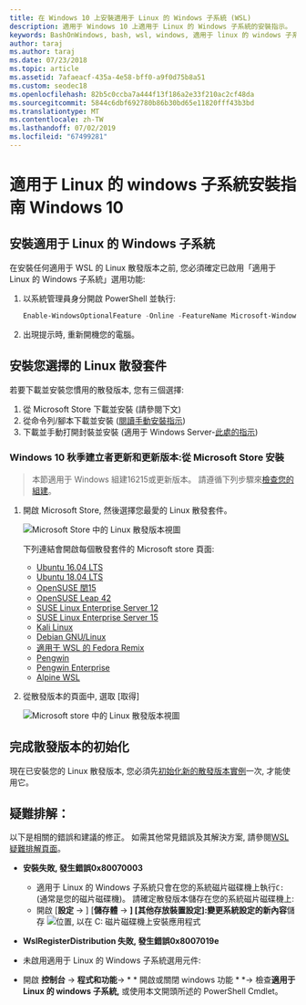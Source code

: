 ```yaml
---
title: 在 Windows 10 上安裝適用于 Linux 的 Windows 子系統 (WSL)
description: 適用于 Windows 10 上適用于 Linux 的 Windows 子系統的安裝指示。
keywords: BashOnWindows, bash, wsl, windows, 適用于 linux 的 windows 子系統, windowssubsystem, ubuntu, debian, suse, windows 10, 安裝
author: taraj
ms.author: taraj
ms.date: 07/23/2018
ms.topic: article
ms.assetid: 7afaeacf-435a-4e58-bff0-a9f0d75b8a51
ms.custom: seodec18
ms.openlocfilehash: 82b5c0ccba7a444f13f186a2e33f210ac2cf48da
ms.sourcegitcommit: 5844c6dbf692780b86b30bd65e11820fff43b3bd
ms.translationtype: MT
ms.contentlocale: zh-TW
ms.lasthandoff: 07/02/2019
ms.locfileid: "67499281"
---
```

# <a name="windows-subsystem-for-linux-installation-guide-for-windows-10"></a>適用于 Linux 的 windows 子系統安裝指南 Windows 10

## <a name="install-the-windows-subsystem-for-linux"></a>安裝適用于 Linux 的 Windows 子系統

在安裝任何適用于 WSL 的 Linux 散發版本之前, 您必須確定已啟用「適用于 Linux 的 Windows 子系統」選用功能:

1. 以系統管理員身分開啟 PowerShell 並執行:
    ```powershell
    Enable-WindowsOptionalFeature -Online -FeatureName Microsoft-Windows-Subsystem-Linux
    ```

2. 出現提示時, 重新開機您的電腦。

## <a name="install-your-linux-distribution-of-choice"></a>安裝您選擇的 Linux 散發套件
若要下載並安裝您慣用的散發版本, 您有三個選擇:
1. 從 Microsoft Store 下載並安裝 (請參閱下文)
1. 從命令列/腳本下載並安裝 ([閱讀手動安裝指示](install-manual.md))
1. 下載並手動打開封裝並安裝 (適用于 Windows Server-[此處的指示](install-on-server.md))

### <a name="windows-10-fall-creators-update-and-later-install-from-the-microsoft-store"></a>Windows 10 秋季建立者更新和更新版本:從 Microsoft Store 安裝

> 本節適用于 Windows 組建16215或更新版本。  請遵循下列步驟來[檢查您的組建](troubleshooting.md#check-your-build-number)。 

1. 開啟 Microsoft Store, 然後選擇您最愛的 Linux 散發套件。

    ![Microsoft Store 中的 Linux 散發版本視圖](media/store.png)

    下列連結會開啟每個散發套件的 Microsoft store 頁面:

    * [Ubuntu 16.04 LTS](https://www.microsoft.com/store/apps/9pjn388hp8c9)
    * [Ubuntu 18.04 LTS](https://www.microsoft.com/store/apps/9N9TNGVNDL3Q)
    * [OpenSUSE 閏15](https://www.microsoft.com/store/apps/9n1tb6fpvj8c)
    * [OpenSUSE Leap 42](https://www.microsoft.com/store/apps/9njvjts82tjx)
    * [SUSE Linux Enterprise Server 12](https://www.microsoft.com/store/apps/9p32mwbh6cns)
    * [SUSE Linux Enterprise Server 15](https://www.microsoft.com/store/apps/9pmw35d7fnlx)
    * [Kali Linux](https://www.microsoft.com/store/apps/9PKR34TNCV07)
    * [Debian GNU/Linux](https://www.microsoft.com/store/apps/9MSVKQC78PK6)
    * [適用于 WSL 的 Fedora Remix](https://www.microsoft.com/store/apps/9n6gdm4k2hnc)
    * [Pengwin](https://www.microsoft.com/store/apps/9NV1GV1PXZ6P)
    * [Pengwin Enterprise](https://www.microsoft.com/store/apps/9N8LP0X93VCP)
    * [Alpine WSL](https://www.microsoft.com/store/apps/9p804crf0395)

1. 從散發版本的頁面中, 選取 [取得]

    ![Microsoft store 中的 Linux 散發版本視圖](media/UbuntuStore.png)

## <a name="complete-initialization-of-your-distro"></a>完成散發版本的初始化
現在已安裝您的 Linux 散發版本, 您必須先[初始化新的散發版本實例](initialize-distro.md)一次, 才能使用它。

## <a name="troubleshooting"></a>疑難排解： 

以下是相關的錯誤和建議的修正。 如需其他常見錯誤及其解決方案, 請參閱[WSL 疑難排解頁面](troubleshooting.md)。

* **安裝失敗, 發生錯誤0x80070003**
    * 適用于 Linux 的 Windows 子系統只會在您的系統磁片磁碟機上執行`C:` (通常是您的磁片磁碟機)。 請確定散發版本儲存在您的系統磁片磁碟機上:  
    * 開啟 [**設定** -> ] [**儲存體** -> **] [其他存放裝置設定]:變更系統設定的新內容**儲存
     ![位置, 以在 C: 磁片磁碟機上安裝應用程式](media/AppStorage.png)
    
    
 * **WslRegisterDistribution 失敗, 發生錯誤0x8007019e**   
  * 未啟用適用于 Linux 的 Windows 子系統選用元件: 
   * 開啟 **控制台** ->  **程式和功能**-> * * 開啟或關閉 windows 功能 * *-> 檢查**適用于 Linux 的 windows 子系統,** 或使用本文開頭所述的 PowerShell Cmdlet。
